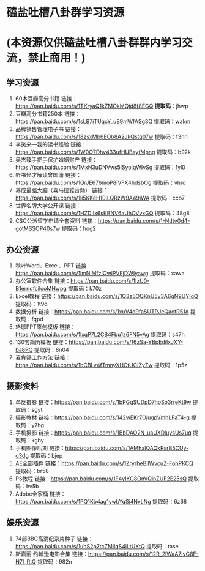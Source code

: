 # 磕盐吐槽八卦群学习资源
# (本资源仅供磕盐吐槽八卦群群内学习交流，禁止商用！)
## 学习资源
1. 60本豆瓣高分书籍
链接：https://pan.baidu.com/s/1TKryaQ1kZMOkMQjd8f8EGQ 
**提取码**：jhwp
2. 豆瓣高分书籍250本
链接：https://pan.baidu.com/s/1sLB7iTUqcY_u89mWfASg3Q 
提取码：wakm
3. 品牌销售管理电子书
链接：https://pan.baidu.com/s/18zsxMb6EOb8A2JkQstq07w 
提取码：f3nn
4. 李笑来—我的读书经验
链接：https://pan.baidu.com/s/1W0O7Dhv433ufHUBsyfMpng 
提取码：b92k
5. 吴杰臻手把手保护婚姻财产
链接：https://pan.baidu.com/s/1MxN3uDNVws5iSyoIqWIvSg 
提取码：1yl0
6. 听书怪才解读曾国藩
链接：https://pan.baidu.com/s/1GrJE676moP8iVFX4hdsbOg 
提取码：vhro
7. 养成最强大脑（喜马拉雅音频）
链接：https://pan.baidu.com/s/1lj5KKeH10ILQRzW9A49iWA 
提取码：cco7 
8. 世界名牌大学公开课
链接：https://pan.baidu.com/s/1HZDIIx6sKBNV6aUhOVvxGQ 
提取码：48g8 
9. CSC公派留学申请全套资料
链接：https://pan.baidu.com/s/1-Ndtv0d4-gotMSSOP40s7w 
提取码：hog2
## 办公资源
1. 秋叶Word、Excel、PPT
链接：https://pan.baidu.com/s/1lmNlMfzIOwiPVEjDWIyawg 
提取码：xawa
2. 办公室软件合集
链接：https://pan.baidu.com/s/1IzU0-B1erndfcilooMHwpg 
提取码：k70z
3. Excel教程
链接：https://pan.baidu.com/s/1Q3z5OQKnU5y3A6gN9UYIqQ 
提取码：1t9o
4. 数据分析
链接：https://pan.baidu.com/s/1xuV4d9faSUTRJeQaotR51A 
提取码：fqpd
5. 珞珈PPT原创模板
链接：https://pan.baidu.com/s/1lxqP7L2CB4Fbu1z6FN5vAg 
提取码：s47h 
6. 130套简历模板
链接：https://pan.baidu.com/s/16zSa-YBpEdiIxJXY-ba8PQ 
提取码：8n04 
7. 麦肯锡工作方法
链接：https://pan.baidu.com/s/1bCBLv4fTmnyXHCtUCIZyZw 
提取码：1p5z 
## 摄影资料
1. 单反摄影
链接：https://pan.baidu.com/s/1bPGqSUDpD7hoSo3rreKt9w 
提取码：sgyt
2. 摄影教材
链接：https://pan.baidu.com/s/142wEKr7OjugpVmhLFaT4-g 
提取码：y7hg
3. 手机摄影
链接：https://pan.baidu.com/s/1BbDAO2N_uaUXDluysUs7ug 
提取码：kgby
4. 手机图像后期
链接：https://pan.baidu.com/s/1AMhalQAQkRsrB5CUy-o3dg 
提取码：bjep
5. AE全部插件
链接：https://pan.baidu.com/s/1ZryrheBilWvcuZ-FohPKCQ 
提取码：br58
6. PS教程
链接：https://pan.baidu.com/s/1F4yIKG8OnVQinZUF2E25sQ 
提取码：hv5b
7. Adobe全家桶
链接：https://pan.baidu.com/s/1PQ1Kb4ag1ywbYqSj4NxLNg 
提取码：6z68
## 娱乐资源
1. 74部BBC高清纪录片种子
链接：https://pan.baidu.com/s/1uhS2p7tcZMIlqS4iLtUXtQ 
提取码：tase
2. 斯嘉丽·约翰逊电影合集
链接：https://pan.baidu.com/s/12R_2lWaA7IvG8F-N7I_RtQ 
提取码：982n 



